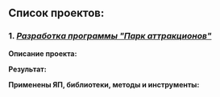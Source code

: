 ## Список проектов:

### 1. [*Разработка программы "Парк аттракционов"*](https://github.com/olegumnov44/1C/tree/master/001%20DE_ParkOfAttractions)
**Описание проекта:**


**Результат:**


**Применены ЯП, библиотеки, методы и инструменты:**

